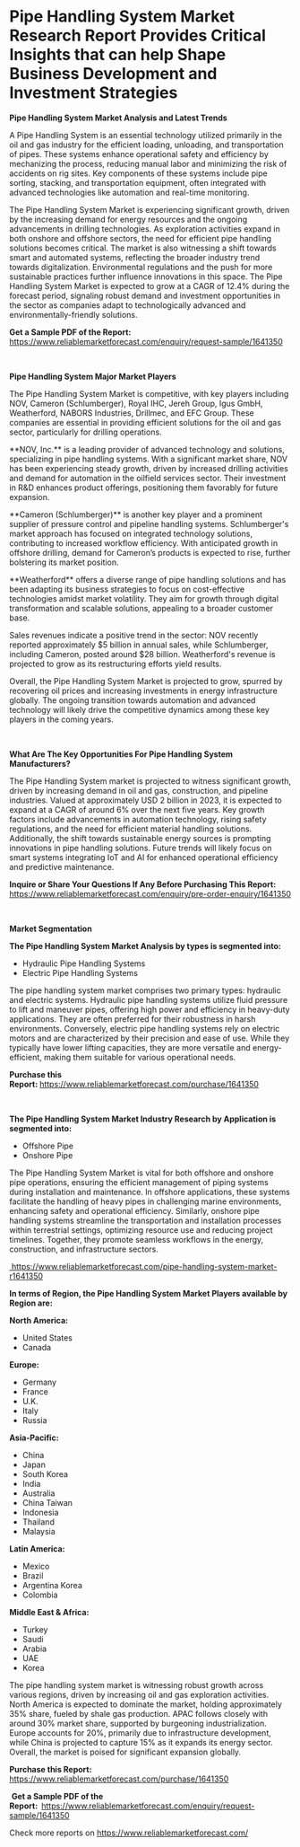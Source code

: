 <p><h1>Pipe Handling System Market Research Report Provides Critical Insights that can help Shape Business Development and Investment Strategies</h1></p><p><strong>Pipe Handling System Market Analysis and Latest Trends</strong></p>
<p><p>A Pipe Handling System is an essential technology utilized primarily in the oil and gas industry for the efficient loading, unloading, and transportation of pipes. These systems enhance operational safety and efficiency by mechanizing the process, reducing manual labor and minimizing the risk of accidents on rig sites. Key components of these systems include pipe sorting, stacking, and transportation equipment, often integrated with advanced technologies like automation and real-time monitoring.</p><p>The Pipe Handling System Market is experiencing significant growth, driven by the increasing demand for energy resources and the ongoing advancements in drilling technologies. As exploration activities expand in both onshore and offshore sectors, the need for efficient pipe handling solutions becomes critical. The market is also witnessing a shift towards smart and automated systems, reflecting the broader industry trend towards digitalization. Environmental regulations and the push for more sustainable practices further influence innovations in this space. The Pipe Handling System Market is expected to grow at a CAGR of 12.4% during the forecast period, signaling robust demand and investment opportunities in the sector as companies adapt to technologically advanced and environmentally-friendly solutions.</p></p>
<p><strong>Get a Sample PDF of the Report:&nbsp;</strong> <a href="https://www.reliablemarketforecast.com/enquiry/request-sample/1641350?utm_campaign=2538&utm_medium=2&utm_source=Github&utm_content=ia&utm_term=22022025&utm_id=pipe-handling-system">https://www.reliablemarketforecast.com/enquiry/request-sample/1641350</a></p>
<p>&nbsp;</p>
<p><strong>Pipe Handling System Major Market Players</strong></p>
<p><p>The Pipe Handling System Market is competitive, with key players including NOV, Cameron (Schlumberger), Royal IHC, Jereh Group, Igus GmbH, Weatherford, NABORS Industries, Drillmec, and EFC Group. These companies are essential in providing efficient solutions for the oil and gas sector, particularly for drilling operations.</p><p>**NOV, Inc.** is a leading provider of advanced technology and solutions, specializing in pipe handling systems. With a significant market share, NOV has been experiencing steady growth, driven by increased drilling activities and demand for automation in the oilfield services sector. Their investment in R&D enhances product offerings, positioning them favorably for future expansion.</p><p>**Cameron (Schlumberger)** is another key player and a prominent supplier of pressure control and pipeline handling systems. Schlumberger's market approach has focused on integrated technology solutions, contributing to increased workflow efficiency. With anticipated growth in offshore drilling, demand for Cameron’s products is expected to rise, further bolstering its market position.</p><p>**Weatherford** offers a diverse range of pipe handling solutions and has been adapting its business strategies to focus on cost-effective technologies amidst market volatility. They aim for growth through digital transformation and scalable solutions, appealing to a broader customer base.</p><p>Sales revenues indicate a positive trend in the sector: NOV recently reported approximately $5 billion in annual sales, while Schlumberger, including Cameron, posted around $28 billion. Weatherford's revenue is projected to grow as its restructuring efforts yield results.</p><p>Overall, the Pipe Handling System Market is projected to grow, spurred by recovering oil prices and increasing investments in energy infrastructure globally. The ongoing transition towards automation and advanced technology will likely drive the competitive dynamics among these key players in the coming years.</p></p>
<p>&nbsp;</p>
<p><strong>What Are The Key Opportunities For Pipe Handling System Manufacturers?</strong></p>
<p><p>The Pipe Handling System market is projected to witness significant growth, driven by increasing demand in oil and gas, construction, and pipeline industries. Valued at approximately USD 2 billion in 2023, it is expected to expand at a CAGR of around 6% over the next five years. Key growth factors include advancements in automation technology, rising safety regulations, and the need for efficient material handling solutions. Additionally, the shift towards sustainable energy sources is prompting innovations in pipe handling solutions. Future trends will likely focus on smart systems integrating IoT and AI for enhanced operational efficiency and predictive maintenance.</p></p>
<p><strong>Inquire or Share Your Questions If Any Before Purchasing This Report:</strong> <a href="https://www.reliablemarketforecast.com/enquiry/pre-order-enquiry/1641350?utm_campaign=2538&utm_medium=2&utm_source=Github&utm_content=ia&utm_term=22022025&utm_id=pipe-handling-system">https://www.reliablemarketforecast.com/enquiry/pre-order-enquiry/1641350</a></p>
<p>&nbsp;</p>
<p><strong>Market Segmentation</strong></p>
<p><strong>The Pipe Handling System Market Analysis by types is segmented into:</strong></p>
<p><ul><li>Hydraulic Pipe Handling Systems</li><li>Electric Pipe Handling Systems</li></ul></p>
<p><p>The pipe handling system market comprises two primary types: hydraulic and electric systems. Hydraulic pipe handling systems utilize fluid pressure to lift and maneuver pipes, offering high power and efficiency in heavy-duty applications. They are often preferred for their robustness in harsh environments. Conversely, electric pipe handling systems rely on electric motors and are characterized by their precision and ease of use. While they typically have lower lifting capacities, they are more versatile and energy-efficient, making them suitable for various operational needs.</p></p>
<p><strong>Purchase this Report:&nbsp;</strong><a href="https://www.reliablemarketforecast.com/purchase/1641350?utm_campaign=2538&utm_medium=2&utm_source=Github&utm_content=ia&utm_term=22022025&utm_id=pipe-handling-system">https://www.reliablemarketforecast.com/purchase/1641350</a></p>
<p>&nbsp;</p>
<p><strong>The Pipe Handling System Market Industry Research by Application is segmented into:</strong></p>
<p><ul><li>Offshore Pipe</li><li>Onshore Pipe</li></ul></p>
<p><p>The Pipe Handling System Market is vital for both offshore and onshore pipe operations, ensuring the efficient management of piping systems during installation and maintenance. In offshore applications, these systems facilitate the handling of heavy pipes in challenging marine environments, enhancing safety and operational efficiency. Similarly, onshore pipe handling systems streamline the transportation and installation processes within terrestrial settings, optimizing resource use and reducing project timelines. Together, they promote seamless workflows in the energy, construction, and infrastructure sectors.</p></p>
<p><a href="https://www.reliablemarketforecast.com/pipe-handling-system-market-r1641350?utm_campaign=2538&utm_medium=2&utm_source=Github&utm_content=ia&utm_term=22022025&utm_id=pipe-handling-system">&nbsp;https://www.reliablemarketforecast.com/pipe-handling-system-market-r1641350</a></p>
<p><strong>In terms of Region, the Pipe Handling System Market Players available by Region are:</strong></p>
<p>
    <p> <strong> North America: </strong>
        <ul>
            <li>United States</li>
            <li>Canada</li>
        </ul>
        </p> 
    <p> <strong> Europe: </strong>
        <ul>
            <li>Germany</li>
            <li>France</li>
            <li>U.K.</li>
            <li>Italy</li>
            <li>Russia</li>
        </ul>
        </p> 
    <p> <strong> Asia-Pacific: </strong>
        <ul>
            <li>China</li>
            <li>Japan</li>
            <li>South Korea</li>
            <li>India</li>
            <li>Australia</li>
            <li>China Taiwan</li>
            <li>Indonesia</li>
            <li>Thailand</li>
            <li>Malaysia</li>
        </ul>
        </p> 
    <p> <strong> Latin America: </strong>
        <ul>
            <li>Mexico</li>
            <li>Brazil</li>
            <li>Argentina Korea</li>
            <li>Colombia</li>
        </ul>
        </p> 
    <p> <strong> Middle East & Africa: </strong>
        <ul>
            <li>Turkey</li>
            <li>Saudi</li>
            <li>Arabia</li>
            <li>UAE</li>
            <li>Korea</li>
        </ul>
    </p>
    </p>
<p><p>The pipe handling system market is witnessing robust growth across various regions, driven by increasing oil and gas exploration activities. North America is expected to dominate the market, holding approximately 35% share, fueled by shale gas production. APAC follows closely with around 30% market share, supported by burgeoning industrialization. Europe accounts for 20%, primarily due to infrastructure development, while China is projected to capture 15% as it expands its energy sector. Overall, the market is poised for significant expansion globally.</p></p>
<p><strong>Purchase this Report: </strong><a href="https://www.reliablemarketforecast.com/purchase/1641350?utm_campaign=2538&utm_medium=2&utm_source=Github&utm_content=ia&utm_term=22022025&utm_id=pipe-handling-system">https://www.reliablemarketforecast.com/purchase/1641350</a></p>
<p>&nbsp;<strong>Get a Sample PDF of the Report:&nbsp;&nbsp;</strong><a href="https://www.reliablemarketforecast.com/enquiry/request-sample/1641350?utm_campaign=2538&utm_medium=2&utm_source=Github&utm_content=ia&utm_term=22022025&utm_id=pipe-handling-system">https://www.reliablemarketforecast.com/enquiry/request-sample/1641350</a></p>
<p><strong></strong></p>
<p>Check more reports on <a href="https://www.reliablemarketforecast.com/?utm_campaign=2538&utm_medium=2&utm_source=Github&utm_content=ia&utm_term=22022025&utm_id=pipe-handling-system">https://www.reliablemarketforecast.com/</a></p>